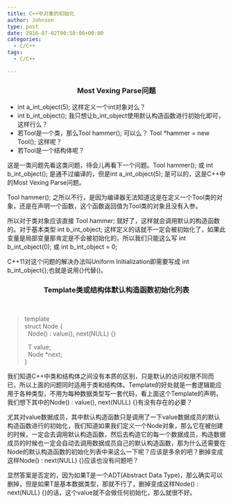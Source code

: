 ```yaml
---
title: C++中对象的初始化
author: Johnson
type: post
date: 2016-07-02T00:50:00+00:00
categories:
  - C/C++
tags:
  - C/C++

---
```

<h3 align="center">
  Most Vexing Parse问题
</h3>

  * int a\_int\_object(5); 这样定义一个int对象对么？ 
  * int b\_int\_object(); 我只想让b\_int\_object使用默认构造函数进行初始化即可，这样行么？ 
  * 若Tool是一个类，那么Tool hammer(); 可以么？ Tool *hammer = new Tool(); 这样呢？ 
  * 若Tool是一个结构体呢？ 

这是一类问题先看这类问题，待会儿再看下一个问题。Tool hammer(); 或 int b\_int\_object(); 是通不过编译的，但是int a\_int\_object(5); 是可以的，这是C++中的Most Vexing Parse问题。

Tool hammer(); 之所以不行，是因为编译器无法知道这是在定义一个Tool类的对象，还是在声明一个函数，这个函数返回值为Tool类的对象且没有入参。

所以对于类对象应该直接 Tool hammer; 就好了，这样就会调用默认的构造函数的。对于基本类型 int b\_int\_object; 这样定义的话就不一定会被初始化了，如果此变量是局部变量那肯定是不会被初始化的，所以我们只能这么写 int b\_int\_object(0); 或 int b\_int\_object = 0; 

C++11对这个问题的解决办法叫Uniform Initialization即需要写成 int b\_int\_object{};也就是说用{}代替()。

<h3 align="center">
  Template类或结构体默认构造函数初始化列表
</h3>

<p align="left">
  &#160;
</p>

> template <class T>   
> struct Node {   
> &#160; Node() : value(), next(NULL) {}
> 
> &#160; T value;   
> &#160; Node *next;   
> }

我们知道C++中类和结构体之间没有本质的区别，只是默认的访问权限不同而已，所以上面的问题同时适用于类和结构体。Template的好处就是一套逻辑能应用于各种类型，不用为每种数据类型写一套代码，看上面这个Template的声明，我们想下其中的Node() : value(), next(NULL) {}有没有存在的必要？

尤其对value数据成员，其中默认构造函数只是调用了一下value数据成员的默认构造函数进行的初始化，我们知道如果我们定义一个Node对象，那么它在被创建的时候，一定会去调用默认构造函数，然后去构造它的每一个数据成员，构造数据成员的时候也一定会自动去调用数据成员自己的默认构造函数，那为什么还需要在Node的默认构造函数的初始化列表中来这么一下呢？应该是多余的吧？删掉变成这样Node() : next(NULL) {}应该也没有问题吧？

显然答案是否定的，因为如果T是一个ADT(Abstract Data Type)，那么确实可以删掉，但是如果T是基本数据类型，那就不行了，删掉变成这样Node() : next(NULL) {}的话，这个value就不会做任何初始化，那么就很不好。